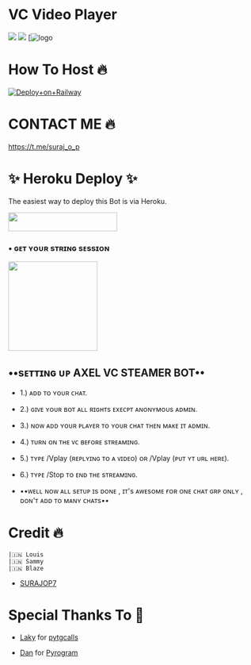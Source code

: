 # VC Video Player

<a href="https://t.me/AXEL_SUPPPORTXD"><img src="https://img.shields.io/badge/Join-Telegram%20Channel-red.svg?logo=Telegram"></a>
<a href="https://t.me/AXEL_SUPPORT"><img src="https://img.shields.io/badge/Join-Telegram%20Group-blue.svg?logo=telegram"></a>
[![logo](https://telegra.ph/file/497b78aede41ff0970e71.jpg)
# How To Host  🔥
[![Deploy+on+Railway](https://railway.app/button.svg)](https://railway.app/new/template?template=https://github.com/SURAJOP7/AXEL&envs=API_ID,API_HASH,BOT_TOKEN,SESSION_NAME)

# CONTACT ME 🔥

 https://t.me/suraj_o_p

 # ✨ Heroku Deploy ✨

The easiest way to deploy this Bot is via Heroku.

<p align="left"><a href="https://heroku.com/deploy?template=https://github.com/SURAJOP7/AXEL.git"> <img src="https://img.shields.io/badge/Deploy%20To%20Heroku-black?style=for-the-badge&logo=heroku" width="220" height="38.45"/></a></p>

###  • ɢᴇᴛ ʏᴏᴜʀ sᴛʀɪɴɢ sᴇssɪᴏɴ

<p><a href=https://replit.com/@SURAJOP7/AXEL-VC-STREAM-REPL#main.py><img src="https://img.shields.io/badge/Generate%20On%20Repl-00B2FF?style=for-the-badge&logo=appveyor" width="180""/></a></p>

 
## **••sᴇᴛᴛɪɴɢ ᴜᴘ AXEL VC STEAMER BOT••**

- 1.) ᴀᴅᴅ ᴛᴏ ʏᴏᴜʀ ᴄʜᴀᴛ.

- 2.) ɢɪᴠᴇ ʏᴏᴜʀ ʙᴏᴛ ᴀʟʟ ʀɪɢʜᴛs ᴇxᴇᴄᴘᴛ ᴀɴᴏɴʏᴍᴏᴜs ᴀᴅᴍɪɴ.

- 3.) ɴᴏᴡ ᴀᴅᴅ ʏᴏᴜʀ ᴘʟᴀʏᴇʀ ᴛᴏ ʏᴏᴜʀ ᴄʜᴀᴛ ᴛʜᴇɴ ᴍᴀᴋᴇ ɪᴛ ᴀᴅᴍɪɴ.

- 4.) ᴛᴜʀɴ ᴏɴ ᴛʜᴇ ᴠᴄ ʙᴇғᴏʀᴇ sᴛʀᴇᴀᴍɪɴɢ.

- 5.) ᴛʏᴘᴇ /Vplay (ʀᴇᴘʟʏɪɴɢ ᴛᴏ ᴀ ᴠɪᴅᴇᴏ) ᴏʀ /Vplay (ᴘᴜᴛ ʏᴛ ᴜʀʟ ʜᴇʀᴇ).

- 6.) ᴛʏᴘᴇ /Stop ᴛᴏ ᴇɴᴅ ᴛʜᴇ sᴛʀᴇᴀᴍɪɴɢ.

- ••ᴡᴇʟʟ ɴᴏᴡ ᴀʟʟ sᴇᴛᴜᴘ ɪs ᴅᴏɴᴇ , ɪᴛ's ᴀᴡᴇsᴏᴍᴇ ғᴏʀ ᴏɴᴇ ᴄʜᴀᴛ ɢʀᴘ ᴏɴʟʏ , ᴅᴏɴ'ᴛ ᴀᴅᴅ ᴛᴏ ᴍᴀɴʏ ᴄʜᴀᴛs••


# Credit 🔥 
```
|🇮🇳 Louis 
|🇮🇳 Sammy
|🇮🇳 Blaze
```
- [SURAJOP7](https://github.com/SURAJOP7/AXEL.git) 

# Special Thanks To 💞

- [Laky](https://github.com/Laky-64) for [pytgcalls](https://github.com/pytgcalls/pytgcalls)

- [Dan](https://github.com/delivrance) for [Pyrogram](https://github.com/pyrogram/pyrogram)

